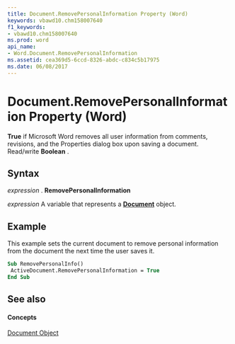 ```yaml
---
title: Document.RemovePersonalInformation Property (Word)
keywords: vbawd10.chm158007640
f1_keywords:
- vbawd10.chm158007640
ms.prod: word
api_name:
- Word.Document.RemovePersonalInformation
ms.assetid: cea369d5-6ccd-8326-abdc-c834c5b17975
ms.date: 06/08/2017
---
```



# Document.RemovePersonalInformation Property (Word)

 **True** if Microsoft Word removes all user information from comments, revisions, and the Properties dialog box upon saving a document. Read/write **Boolean** .


## Syntax

 _expression_ . **RemovePersonalInformation**

 _expression_ A variable that represents a **[Document](Word.Document.md)** object.


## Example

This example sets the current document to remove personal information from the document the next time the user saves it.


```vb
Sub RemovePersonalInfo() 
 ActiveDocument.RemovePersonalInformation = True 
End Sub
```


## See also


#### Concepts


[Document Object](Word.Document.md)

